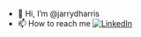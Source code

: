 - 👋 Hi, I’m @jarrydharris
- 📫 How to reach me [![LinkedIn][linkedin-shield]][linkedin-url]

<!---
jarrydharris/jarrydharris is a ✨ special ✨ repository because its `README.md` (this file) appears on your GitHub profile.
You can click the Preview link to take a look at your changes.
--->

<!-- MARKDOWN LINKS & IMAGES -->
[linkedin-url]:www.linkedin.com/in/jarryd-harris
[license-url]: https://github.com/othneildrew/Best-README-Template/blob/master/LICENSE.txt
[linkedin-shield]: https://img.shields.io/badge/-LinkedIn-black.svg?style=for-the-badge&logo=linkedin&colorB=555
